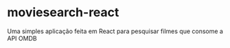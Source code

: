 # moviesearch-react

Uma simples aplicação feita em React para pesquisar filmes que consome a API OMDB
